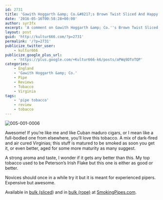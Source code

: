 ```yaml
---
id: 2731
title: 'Gawith Hoggarth &amp; Co.&#8217;s Brown Twist Sliced And Happy (Brown) Bogie &#8211; A Comment'
date: '2016-05-16T00:58:28+00:00'
author: syr3fx
excerpt: 'A comment on Gawith Hoggarth &amp; Co.''s Brown Twist Sliced pipe tobacco.'
layout: post
guid: 'http://kultur666.com/?p=2731'
permalink: '/?p=2731'
publicize_twitter_user:
    - kultur666
publicize_google_plus_url:
    - 'https://plus.google.com/+Kultur666-k6/posts/aPWq9DToTQP'
categories:
    - England
    - 'Gawith Hoggarth &amp; Co.'
    - Pipe
    - Reviews
    - Tobacco
    - Virginia
tags:
    - 'pipe tobacco'
    - review
    - tobacco
---
```


![005-001-0006](http://localhost:8080/wp-content/uploads/2016/05/005-001-0006.jpg)

Awesome! If you’re like me and like Cuban maduro cigars, or I mean like a full-bodied one from elsewhere, you’ll love this tobacco. A mix of dark-fired and air cured Virginias; this stuff is matured to be smoked as soon you get it, or even better, aged for some more maturity as many suggest.

A strong aroma and taste, I wonder if it gets any better than this. My top tobacco used to be Peterson’s Irish Flake but this one is either as good or better.

Novices should once in a while try it but it is meant for experienced pipers. Expensive but awesome.

Available in [bulk (sliced](https://www.smokingpipes.com/tobacco/by-maker/gawith-hoggarth/bulk/moreinfo.cfm?product_id=3994)) and in [bulk (rope)](https://www.smokingpipes.com/tobacco/by-maker/gawith-hoggarth/bulk/moreinfo.cfm?product_id=3993) at [SmokingPipes.com](http://www.smokingpipes.com/).